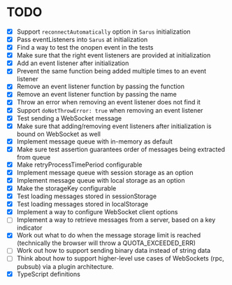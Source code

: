 # TODO

- [x] Support `reconnectAutomatically` option in `Sarus` initialization
- [x] Pass eventListeners into `Sarus` at initialization
- [x] Find a way to test the onopen event in the tests
- [x] Make sure that the right event listeners are provided at initialization
- [x] Add an event listener after initialization
- [x] Prevent the same function being added multiple times to an event listener
- [x] Remove an event listener function by passing the function
- [x] Remove an event listener function by passing the name
- [x] Throw an error when removing an event listener does not find it
- [x] Support `doNotThrowError: true` when removing an event listener
- [x] Test sending a WebSocket message
- [x] Make sure that adding/removing event listeners after initialization is bound on WebSocket as well
- [x] Implement message queue with in-memory as default
- [x] Make sure test assertion guarantees order of messages being extracted from queue
- [x] Make retryProcessTimePeriod configurable
- [x] Implement message queue with session storage as an option
- [x] Implement message queue with local storage as an option
- [x] Make the storageKey configurable
- [x] Test loading messages stored in sessionStorage
- [x] Test loading messages stored in localStorage
- [x] Implement a way to configure WebSocket client options
- [ ] Implement a way to retrieve messages from a server, based on a key indicator
- [x] Work out what to do when the message storage limit is reached (technically the browser will throw a QUOTA_EXCEEDED_ERR)
- [ ] Work out how to support sending binary data instead of string data
- [ ] Think about how to support higher-level use cases of WebSockets (rpc, pubsub) via a plugin architecture.
- [x] TypeScript definitions
